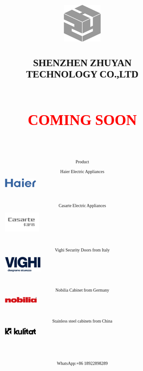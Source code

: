 <p align="center">
<img border="0" src="README_files/2025LOGO.png" width="120" height="120"></p><p align="center">　</p>
<p align="center"><b><font size="6" face="BIZ UDPGothic">SHENZHEN ZHUYAN 
TECHNOLOGY CO.,LTD</font></b></p>
<p align="center">　</p>
<p align="center"><font size="7" face="BIZ UDPGothic"><br>
<b><font color="#FF0000">COMING SOON</font></b></font></p>
<p align="center">　</p>
<p align="center">　</p>
<p align="center"><font face="BIZ UDPGothic"><br>
Product</font></p>
<p align="center"><font face="BIZ UDPGothic">Haier Electric Appliances</font></p>
<img border="0" src="README_files/haier.png" width="101" height="28"></p><p align="center">　</p>
<p align="center"><font face="BIZ UDPGothic">Casarte Electric Appliances</font></p>
<img border="0" src="README_files/csd.png" width="111" height="62"></p><p align="center">　</p>
<p align="center"><font face="BIZ UDPGothic">Vighi Security Doors from Italy</font></p>
<img border="0" src="README_files/vighi2025.png" width="115" height="48"></p><p align="center">　</p>
<p align="center"><font face="BIZ UDPGothic">Nobilia Cabinet from Germany</font></p>
<img border="0" src="README_files/Nobilia_Logo.png" width="103" height="18"></p><p align="center">　</p>
<p align="center"><font face="BIZ UDPGothic">Stainless steel cabinets from China</font></p>
<img border="0" src="README_files/Kulitat_logo.png" width="100" height="21"></p><p align="center">　</p>
<p align="center">　</p>
<p align="center"><font face="BIZ UDPGothic">WhatsApp:+86 18922898289</font></p>
